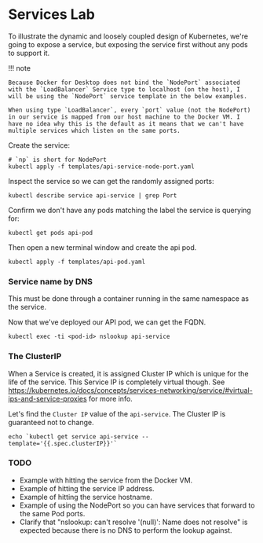 # Services Lab

To illustrate the dynamic and loosely coupled design of Kubernetes, we're going to expose a service, but exposing the service first without any pods to support it.

!!! note

    Because Docker for Desktop does not bind the `NodePort` associated with the `LoadBalancer` Service type to localhost (on the host), I will be using the `NodePort` service template in the below examples.

    When using type `LoadBalancer`, every `port` value (not the NodePort) in our service is mapped from our host machine to the Docker VM. I have no idea why this is the default as it means that we can't have multiple services which listen on the same ports.

Create the service:

    # `np` is short for NodePort
    kubectl apply -f templates/api-service-node-port.yaml

Inspect the service so we can get the randomly assigned ports:

    kubectl describe service api-service | grep Port

Confirm we don't have any pods matching the label the service is querying for:

    kubectl get pods api-pod

Then open a new terminal window and create the api pod.

    kubectl apply -f templates/api-pod.yaml

### Service name by DNS

This must be done through a container running in the same namespace as the service.

Now that we've deployed our API pod, we can get the FQDN.

    kubectl exec -ti <pod-id> nslookup api-service

### The ClusterIP

When a Service is created, it is assigned Cluster IP which is unique for the life of the service. This Service IP is completely virtual though. See https://kubernetes.io/docs/concepts/services-networking/service/#virtual-ips-and-service-proxies for more info.

Let's find the `Cluster IP` value of the `api-service`. The Cluster IP is guaranteed not to change.

    echo `kubectl get service api-service --template='{{.spec.clusterIP}}'`

### TODO

 - Example with hitting the service from the Docker VM.
 - Example of hitting the service IP address.
 - Example of hitting the service hostname.
 - Example of using the NodePort so you can have services that forward to the same Pod ports.
 - Clarify that "nslookup: can't resolve '(null)': Name does not resolve" is expected because there is no DNS to perform the lookup against.
 